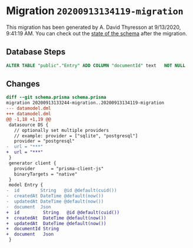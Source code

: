 # Migration `20200913134119-migration`

This migration has been generated by A. David Thyresson at 9/13/2020, 9:41:19 AM.
You can check out the [state of the schema](./schema.prisma) after the migration.

## Database Steps

```sql
ALTER TABLE "public"."Entry" ADD COLUMN "documentId" text   NOT NULL 
```

## Changes

```diff
diff --git schema.prisma schema.prisma
migration 20200913133244-migration..20200913134119-migration
--- datamodel.dml
+++ datamodel.dml
@@ -1,18 +1,19 @@
 datasource DS {
   // optionally set multiple providers
   // example: provider = ["sqlite", "postgresql"]
   provider = "postgresql"
-  url = "***"
+  url = "***"
 }
 generator client {
   provider      = "prisma-client-js"
   binaryTargets = "native"
 }
 model Entry {
-  id        String   @id @default(cuid())
-  createdAt DateTime @default(now())
-  updatedAt DateTime @default(now())
-  document  Json
+  id         String   @id @default(cuid())
+  createdAt  DateTime @default(now())
+  updatedAt  DateTime @default(now())
+  documentId String
+  document   Json
 }
```


